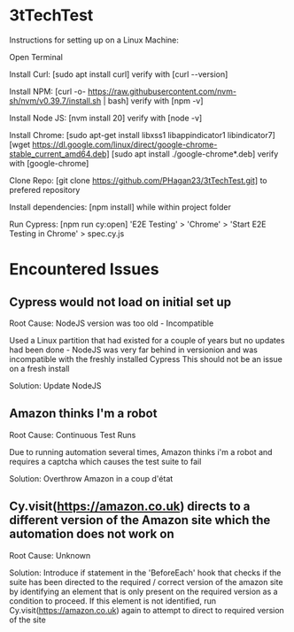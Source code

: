 # 3tTechTest

Instructions for setting up on a Linux Machine:

Open Terminal

Install Curl:
	[sudo apt install curl]
	verify with [curl --version]
	
Install NPM:
	[curl -o- https://raw.githubusercontent.com/nvm-sh/nvm/v0.39.7/install.sh | bash]
	verify with [npm -v]
	
Install Node JS:
	[nvm install 20]
	verify with [node -v]
	
Install Chrome:
	[sudo apt-get install libxss1 libappindicator1 libindicator7]
	[wget https://dl.google.com/linux/direct/google-chrome-stable_current_amd64.deb]
	[sudo apt install ./google-chrome*.deb]
	verify with [google-chrome]

Clone Repo:
	[git clone https://github.com/PHagan23/3tTechTest.git] to prefered repository
	
Install dependencies:
	[npm install] while within project folder
	
Run Cypress:
	[npm run cy:open]
	'E2E Testing' > 'Chrome' > 'Start E2E Testing in Chrome' > spec.cy.js



# Encountered Issues

## Cypress would not load on initial set up

Root Cause: NodeJS version was too old - Incompatible

Used a Linux partition that had existed for a couple of years but no updates had been done - NodeJS was very far behind in versionion and was incompatible with the freshly installed Cypress
This should not be an issue on a fresh install

Solution: Update NodeJS

## Amazon thinks I'm a robot

Root Cause: Continuous Test Runs

Due to running automation several times, Amazon thinks i'm a robot and requires a captcha which causes the test suite to fail

Solution: Overthrow Amazon in a coup d'état

## Cy.visit(https://amazon.co.uk) directs to a different version of the Amazon site which the automation does not work on

Root Cause: Unknown

Solution: Introduce if statement in the 'BeforeEach' hook that checks if the suite has been directed to the required / correct version of the amazon site by identifying an element that is only present on the required version as a condition to proceed. If this element is not identified, run Cy.visit(https://amazon.co.uk) again to attempt to direct to required version of the site
